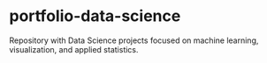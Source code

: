 # portfolio-data-science
Repository with Data Science projects focused on machine learning, visualization, and applied statistics.

